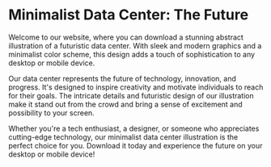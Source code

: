 <!--font:Montserrat-->

# Minimalist Data Center: The Future

Welcome to our website, where you can download a stunning abstract illustration of a futuristic data center. With sleek and modern graphics and a minimalist color scheme, this design adds a touch of sophistication to any desktop or mobile device.

Our data center represents the future of technology, innovation, and progress. It's designed to inspire creativity and motivate individuals to reach for their goals. The intricate details and futuristic design of our illustration make it stand out from the crowd and bring a sense of excitement and possibility to your screen.

Whether you're a tech enthusiast, a designer, or someone who appreciates cutting-edge technology, our minimalist data center illustration is the perfect choice for you. Download it today and experience the future on your desktop or mobile device!

<!--

Write me markdown content of website with wallpaper:

"A wallpaper featuring an abstract illustration of a futuristic data center, with sleek and modern graphics and a minimalist color scheme."

The header of the page should not be copy of the text but rather a real content of the website which is using this wallpaper.


---


# Futuristic Data Center Wallpaper

Welcome to our website featuring a stunning wallpaper of an abstract illustration of a futuristic data center. The wallpaper showcases sleek and modern graphics with a minimalist color scheme that is perfect for anyone looking to add a touch of sophistication to their desktop or mobile device.

Our wallpaper is designed to inspire creativity and innovation, making it the perfect choice for tech enthusiasts, designers, and anyone who appreciates cutting-edge technology. With its intricate details and futuristic design, this wallpaper is sure to make your screen stand out from the crowd.

So why wait? Download our Futuristic Data Center Wallpaper today and take your desktop or mobile device to the next level!


---


Heading should not include word "wallpaper". The website should not be about the wallpaper itself, wallpaper is just a related background, rewrite whole content.


---


# Welcome to the Future: A Minimalist Data Center Illustration

Our website features a stunning abstract illustration of a futuristic data center, with sleek and modern graphics and a minimalist color scheme. This design is perfect for anyone looking to add a touch of sophistication to their desktop or mobile device.

The data center represents the future of technology, innovation, and progress. Our wallpaper is designed to inspire creativity and motivate individuals to reach for their goals. With its intricate details and futuristic design, this illustration is sure to make your screen stand out from the crowd.

Whether you are a tech enthusiast, a designer, or simply someone who appreciates cutting-edge technology, our minimalist data center illustration is the perfect choice for you. So why wait? Download it today and take your desktop or mobile device to the next level!


---


Heading is too long, rewrite whole content.


---


# Discover the Future: A Minimalist Data Center Illustration

Welcome to our website featuring a stunning abstract illustration of a futuristic data center. With sleek and modern graphics and a minimalist color scheme, this design is perfect for anyone looking to add a touch of sophistication to their desktop or mobile device.

Our data center represents the future of technology, innovation, and progress. It's designed to inspire creativity and motivate individuals to reach for their goals. The intricate details and futuristic design of our illustration make it stand out from the crowd and bring a sense of excitement and possibility to your screen.

Whether you're a tech enthusiast, a designer, or someone who appreciates cutting-edge technology, our minimalist data center illustration is the perfect choice for you. Download it today and discover the future on your desktop or mobile device!


---


Heading is too long, rewrite whole content.


---


# The Future is Now: A Minimalist Data Center Illustration

Welcome to our website, where you can download a stunning abstract illustration of a futuristic data center. With sleek and modern graphics and a minimalist color scheme, this design adds a touch of sophistication to any desktop or mobile device.

Our data center represents the future of technology, innovation, and progress. It's designed to inspire creativity and motivate individuals to reach for their goals. The intricate details and futuristic design of our illustration make it stand out from the crowd and bring a sense of excitement and possibility to your screen.

Whether you're a tech enthusiast, a designer, or someone who appreciates cutting-edge technology, our minimalist data center illustration is the perfect choice for you. Download it today and experience the future on your desktop or mobile device!


---


Write me a Google font which is best fitting for the website.

Pick from the list:
- IBM Plex Sans
- Inter
- Dancing Script
- Orbitron
- Lobster
- Exo 2
- Playfair Display
- Barlow Condensed
- Open Sans
- Roboto
- Alegreya
- Futura
- Great Vibes
- Raleway
- Poppins
- Montserrat
- Lato


Write just the font name nothing else.


---


Montserrat

-->

